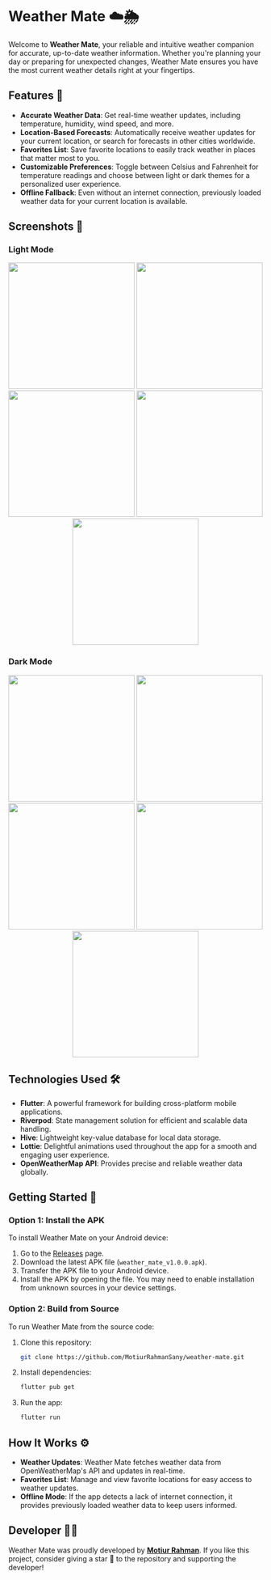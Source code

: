 # Weather Mate ☁️🌦️

Welcome to **Weather Mate**, your reliable and intuitive weather companion for accurate, up-to-date weather information. Whether you're planning your day or preparing for unexpected changes, Weather Mate ensures you have the most current weather details right at your fingertips.

## Features 🌟

- **Accurate Weather Data**: Get real-time weather updates, including temperature, humidity, wind speed, and more.
- **Location-Based Forecasts**: Automatically receive weather updates for your current location, or search for forecasts in other cities worldwide.
- **Favorites List**: Save favorite locations to easily track weather in places that matter most to you.
- **Customizable Preferences**: Toggle between Celsius and Fahrenheit for temperature readings and choose between light or dark themes for a personalized user experience.
- **Offline Fallback**: Even without an internet connection, previously loaded weather data for your current location is available.

## Screenshots 📸

### Light Mode

<p align="center">
  <img src="assets/screenshots/light/l1.jpg" width="250">
  <img src="assets/screenshots/light/l1_2.jpg" width="250">
  <img src="assets/screenshots/light/l2.jpg" width="250">
  <img src="assets/screenshots/light/l3.jpg" width="250">
  <img src="assets/screenshots/light/l4.jpg" width="250">
</p>

### Dark Mode

<p align="center">
  <img src="assets/screenshots/dark/d1.jpg" width="250">
  <img src="assets/screenshots/dark/d2.jpg" width="250">
  <img src="assets/screenshots/dark/d3.jpg" width="250">
  <img src="assets/screenshots/dark/d4.jpg" width="250">
  <img src="assets/screenshots/dark/d5.jpg" width="250">
</p>

## Technologies Used 🛠️

- **Flutter**: A powerful framework for building cross-platform mobile applications.
- **Riverpod**: State management solution for efficient and scalable data handling.
- **Hive**: Lightweight key-value database for local data storage.
- **Lottie**: Delightful animations used throughout the app for a smooth and engaging user experience.
- **OpenWeatherMap API**: Provides precise and reliable weather data globally.

## Getting Started 🚀

### Option 1: Install the APK

To install Weather Mate on your Android device:

1. Go to the [Releases](https://github.com/MotiurRahmanSany/weather-mate/releases) page.
2. Download the latest APK file (`weather_mate_v1.0.0.apk`).
3. Transfer the APK file to your Android device.
4. Install the APK by opening the file. You may need to enable installation from unknown sources in your device settings.

### Option 2: Build from Source

To run Weather Mate from the source code:

1. Clone this repository:
    ```bash
    git clone https://github.com/MotiurRahmanSany/weather-mate.git
    ```
2. Install dependencies:
    ```bash
    flutter pub get
    ```
3. Run the app:
    ```bash
    flutter run
    ```

## How It Works ⚙️

- **Weather Updates**: Weather Mate fetches weather data from OpenWeatherMap's API and updates in real-time.
- **Favorites List**: Manage and view favorite locations for easy access to weather updates.
- **Offline Mode**: If the app detects a lack of internet connection, it provides previously loaded weather data to keep users informed.

## Developer 👨‍💻

Weather Mate was proudly developed by **[Motiur Rahman](https://www.linkedin.com/in/motiur-rahman-sany-405506272/)**. If you like this project, consider giving a star 🌟 to the repository and supporting the developer!
